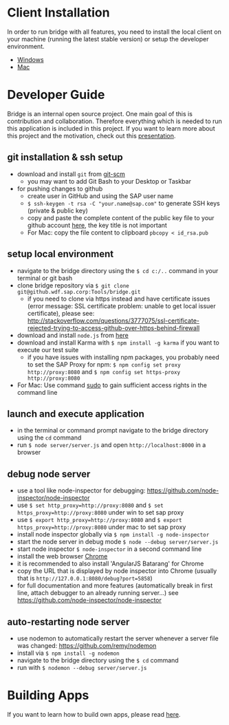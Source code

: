 ﻿Client Installation
===============
In order to run bridge with all features, you need to install the local client on your machine (running the latest stable version) or setup the developer environment.
* [Windows](https://github.wdf.sap.corp/bridge/bridge-windows)
* [Mac](https://github.wdf.sap.corp/bridge/bridge-mac)

Developer Guide
===============
Bridge is an internal open source project. One main goal of this is contribution and collaboration. Therefore everything which is needed to run this application is included in this project. If you want to learn more about this project and the motivation, check out this [presentation](https://github.wdf.sap.corp/pages/Bridge/bridge/presentation/).

## git installation & ssh setup
* download and install `git` from [git-scm](http://git-scm.com/downloads)
  * you may want to add Git Bash to your Desktop or Taskbar
* for pushing changes to github
  * create user in GitHub and using the SAP user name
  * `$ ssh-keygen -t rsa -C "your.name@sap.com"` to generate SSH keys (private & public key)
  * copy and paste the complete content of the public key file to your github account [here](https://github.wdf.sap.corp/settings/ssh), the key title is not important
  * For Mac: copy the file content to clipboard `pbcopy < id_rsa.pub`

## setup local environment
* navigate to the bridge directory using the `$ cd c:/..` command in your terminal or git bash
* clone bridge repository via `$ git clone git@github.wdf.sap.corp:Tools/bridge.git`
  * if you need to clone via https instead and have certificate issues (error message: SSL certificate problem: unable to get local issuer certificate), please see: http://stackoverflow.com/questions/3777075/ssl-certificate-rejected-trying-to-access-github-over-https-behind-firewall
* download and install `node.js` from [here](http://nodejs.org/)
* download and install Karma with `$ npm install -g karma` if you want to execute our test suite
  * if you have issues with installing npm packages, you probably need to set the SAP Proxy for npm: `$ npm config set proxy http://proxy:8080` and `$ npm config set https-proxy http://proxy:8080`
* For Mac: Use command [sudo](http://xkcd.com/149/) to gain sufficient access rights in the command line

## launch and execute application
* in the terminal or command prompt navigate to the bridge directory using the `cd` command
* run `$ node server/server.js` and open `http://localhost:8000` in a browser

## debug node server
* use a tool like node-inspector for debugging: https://github.com/node-inspector/node-inspector
* use `$ set http_proxy=http://proxy:8080` and `$ set https_proxy=http://proxy:8080` under win to set sap proxy
* use `$ export http_proxy=http://proxy:8080` and `$ export https_proxy=http://proxy:8080` under mac to set sap proxy 
* install node inspector globally via `$ npm install -g node-inspector`
* start the node server in debug mode `$ node --debug server/server.js`
* start node inspector `$ node-inspector` in a second command line
* install the web browser [Chrome](https://www.google.com/intl/de/chrome/)
* it is recommended to also install 'AngularJS Batarang' for Chrome
* copy the URL that is displayed by node inspector into Chrome (usually that is `http://127.0.0.1:8080/debug?port=5858`)
* for full documentation and more features (automatically break in first line, attach debugger to an already running server...) see https://github.com/node-inspector/node-inspector

## auto-restarting node server
* use nodemon to automatically restart the server whenever a server file was changed: https://github.com/remy/nodemon
* install via `$ npm install -g nodemon`
* navigate to the bridge directory using the `$ cd` command
* run with `$ nodemon --debug server/server.js`

Building Apps
===============
If you want to learn how to build own apps, please read [here](BUILDING_APPS.md).


